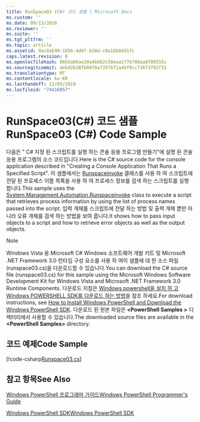 ```yaml
---
title: RunSpace03 (C#) 코드 샘플 | Microsoft Docs
ms.custom: ''
ms.date: 09/13/2016
ms.reviewer: ''
ms.suite: ''
ms.tgt_pltfrm: ''
ms.topic: article
ms.assetid: 9ac8ab99-1856-4d6f-b30d-c0a18b8dd1fc
caps.latest.revision: 6
ms.openlocfilehash: 06b5a06ae20a4bbb2c58eaa1776700aa8f80555c
ms.sourcegitcommit: debd2b38fb8070a7357bf1a4bf9cc736f3702f31
ms.translationtype: MT
ms.contentlocale: ko-KR
ms.lasthandoff: 12/05/2019
ms.locfileid: "74416057"
---
```

# <a name="runspace03-c-code-sample"></a><span data-ttu-id="d3c70-102">RunSpace03(C#) 코드 샘플</span><span class="sxs-lookup"><span data-stu-id="d3c70-102">RunSpace03 (C#) Code Sample</span></span>

<span data-ttu-id="d3c70-103">다음은 " C# 지정 된 스크립트를 실행 하는 콘솔 응용 프로그램 만들기"에 설명 된 콘솔 응용 프로그램의 소스 코드입니다.</span><span class="sxs-lookup"><span data-stu-id="d3c70-103">Here is the C# source code for the console application described in "Creating a Console Application That Runs a Specified Script".</span></span> <span data-ttu-id="d3c70-104">이 샘플에서는 [Runspaceinvoke](/dotnet/api/System.Management.Automation.RunspaceInvoke) 클래스를 사용 하 여 스크립트에 전달 된 프로세스 이름 목록을 사용 하 여 프로세스 정보를 검색 하는 스크립트를 실행 합니다.</span><span class="sxs-lookup"><span data-stu-id="d3c70-104">This sample uses the [System.Management.Automation.Runspaceinvoke](/dotnet/api/System.Management.Automation.RunspaceInvoke) class to execute a script that retrieves process information by using the list of process names passed into the script.</span></span> <span data-ttu-id="d3c70-105">입력 개체를 스크립트에 전달 하는 방법 및 출력 개체 뿐만 아니라 오류 개체를 검색 하는 방법을 보여 줍니다.</span><span class="sxs-lookup"><span data-stu-id="d3c70-105">It shows how to pass input objects to a script and how to retrieve error objects as well as the output objects.</span></span>

> [!NOTE]
> <span data-ttu-id="d3c70-106">Windows Vista 용 Microsoft C# Windows 소프트웨어 개발 키트 및 Microsoft .NET Framework 3.0 런타임 구성 요소를 사용 하 여이 샘플에 대 한 소스 파일 (runspace03.cs)을 다운로드할 수 있습니다.</span><span class="sxs-lookup"><span data-stu-id="d3c70-106">You can download the C# source file (runspace03.cs) for this sample using the Microsoft Windows Software Development Kit for Windows Vista and Microsoft .NET Framework 3.0 Runtime Components.</span></span> <span data-ttu-id="d3c70-107">다운로드 지침은 [Windows powershell을 설치 하 고 Windows POWERSHELL SDK를 다운로드 하는 방법](/powershell/scripting/developer/installing-the-windows-powershell-sdk)을 참조 하세요.</span><span class="sxs-lookup"><span data-stu-id="d3c70-107">For download instructions, see [How to Install Windows PowerShell and Download the Windows PowerShell SDK](/powershell/scripting/developer/installing-the-windows-powershell-sdk).</span></span>
> <span data-ttu-id="d3c70-108">다운로드 된 원본 파일은 **\<PowerShell Samples >** 디렉터리에서 사용할 수 있습니다.</span><span class="sxs-lookup"><span data-stu-id="d3c70-108">The downloaded source files are available in the **\<PowerShell Samples>** directory.</span></span>

## <a name="code-sample"></a><span data-ttu-id="d3c70-109">코드 예제</span><span class="sxs-lookup"><span data-stu-id="d3c70-109">Code Sample</span></span>

[!code-csharp[Runspace03.cs](../../../../powershell-sdk-samples/SDK-2.0/csharp/Runspace03/Runspace03.cs#L11-L88 "Runspace03.cs")]

## <a name="see-also"></a><span data-ttu-id="d3c70-110">참고 항목</span><span class="sxs-lookup"><span data-stu-id="d3c70-110">See Also</span></span>

[<span data-ttu-id="d3c70-111">Windows PowerShell 프로그래머 가이드</span><span class="sxs-lookup"><span data-stu-id="d3c70-111">Windows PowerShell Programmer's Guide</span></span>](./windows-powershell-programmer-s-guide.md)

[<span data-ttu-id="d3c70-112">Windows PowerShell SDK</span><span class="sxs-lookup"><span data-stu-id="d3c70-112">Windows PowerShell SDK</span></span>](../windows-powershell-reference.md)
